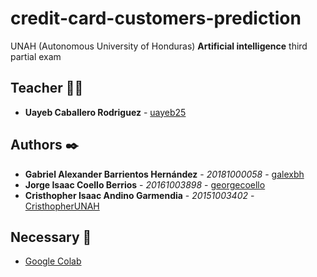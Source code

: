 # credit-card-customers-prediction
UNAH (Autonomous University of Honduras) **Artificial intelligence** third partial exam

## Teacher 👨‍💻

- **Uayeb Caballero Rodriguez** - [uayeb25](https://github.com/uayeb25)

## Authors ✒️

- **Gabriel Alexander Barrientos Hernández** - _20181000058_ - [galexbh](https://github.com/galexbh)
- **Jorge Isaac Coello Berrios** - _20161003898_ - [georgecoello](https://github.com/georgecoello)
- **Cristhopher Isaac Andino Garmendia** - _20151003402_ - [CristhopherUNAH](https://github.com/CristhopherUNAH)

## Necessary 📄

- [Google Colab](https://colab.research.google.com/?hl=es)
